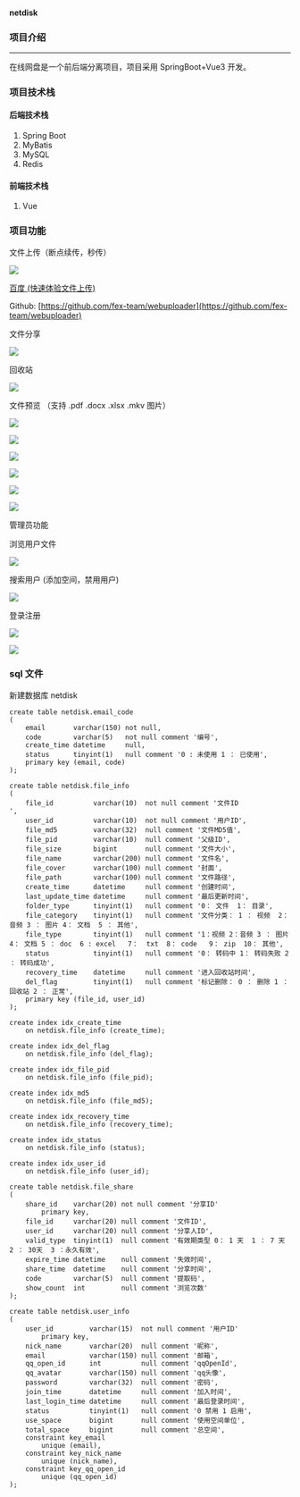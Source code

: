 #### netdisk

### 项目介绍

---

在线网盘是一个前后端分离项目，项目采用 SpringBoot+Vue3 开发。

### 项目技术栈

#### 后端技术栈

1. Spring Boot
2. MyBatis
3. MySQL
4. Redis

####  前端技术栈

1. Vue

### 项目功能

文件上传（断点续传，秒传）

![](./images/20230628211004.png)

[百度 (快速体验文件上传)](http://fex.baidu.com/webuploader/getting-started.html) 

Github: [https://github.com/fex-team/webuploader](https://github.com/fex-team/webuploader)

文件分享

![](./images/20230628210057.png)

回收站

![](./images/20230628210120.png)

文件预览 （支持 .pdf .docx .xlsx .mkv 图片）

![](./images/20230628211422.png)

![](./images/20230628211437.png)

![](./images/20230628211449.png)

![](./images/20230628212148.png)

![](./images/20230628212342.png)

![](./images/20230628212459.png)

管理员功能

浏览用户文件

![](./images/20230629194347.png)

搜索用户 (添加空间，禁用用户)

![](./images/20230629194445.png)

登录注册

![](./images/20230630144842.png)

![](./images/20230630144854.png)

### sql 文件

新建数据库 netdisk

```mysql
create table netdisk.email_code
(
    email       varchar(150) not null,
    code        varchar(5)   not null comment '编号',
    create_time datetime     null,
    status      tinyint(1)   null comment '0 : 未使用 1 ： 已使用',
    primary key (email, code)
);

create table netdisk.file_info
(
    file_id          varchar(10)  not null comment '文件ID
',
    user_id          varchar(10)  not null comment '用户ID',
    file_md5         varchar(32)  null comment '文件MD5值',
    file_pid         varchar(10)  null comment '父级ID',
    file_size        bigint       null comment '文件大小',
    file_name        varchar(200) null comment '文件名',
    file_cover       varchar(100) null comment '封面',
    file_path        varchar(100) null comment '文件路径',
    create_time      datetime     null comment '创建时间',
    last_update_time datetime     null comment '最后更新时间',
    folder_type      tinyint(1)   null comment '0： 文件  1： 目录',
    file_category    tinyint(1)   null comment '文件分类： 1 ： 视频  2： 音频 3 ： 图片 4： 文档  5 ： 其他',
    file_type        tinyint(1)   null comment '1：视频 2：音频 3 ： 图片 4： 文档 5 ： doc  6 : excel   7：  txt  8： code   9： zip  10： 其他',
    status           tinyint(1)   null comment '0： 转码中 1： 转码失败 2 ： 转码成功',
    recovery_time    datetime     null comment '进入回收站时间',
    del_flag         tinyint(1)   null comment '标记删除： 0 ： 删除 1 ： 回收站 2 ： 正常',
    primary key (file_id, user_id)
);

create index idx_create_time
    on netdisk.file_info (create_time);

create index idx_del_flag
    on netdisk.file_info (del_flag);

create index idx_file_pid
    on netdisk.file_info (file_pid);

create index idx_md5
    on netdisk.file_info (file_md5);

create index idx_recovery_time
    on netdisk.file_info (recovery_time);

create index idx_status
    on netdisk.file_info (status);

create index idx_user_id
    on netdisk.file_info (user_id);

create table netdisk.file_share
(
    share_id    varchar(20) not null comment '分享ID'
        primary key,
    file_id     varchar(20) null comment '文件ID',
    user_id     varchar(20) null comment '分享人ID',
    valid_type  tinyint(1)  null comment '有效期类型 0： 1 天  1 ： 7 天   2 ： 30天  3 ：永久有效',
    expire_time datetime    null comment '失效时间',
    share_time  datetime    null comment '分享时间',
    code        varchar(5)  null comment '提取码',
    show_count  int         null comment '浏览次数'
);

create table netdisk.user_info
(
    user_id         varchar(15)  not null comment '用户ID'
        primary key,
    nick_name       varchar(20)  null comment '昵称',
    email           varchar(150) null comment '邮箱',
    qq_open_id      int          null comment 'qqOpenId',
    qq_avatar       varchar(150) null comment 'qq头像',
    password        varchar(32)  null comment '密码',
    join_time       datetime     null comment '加入时间',
    last_login_time datetime     null comment '最后登录时间',
    status          tinyint(1)   null comment '0 禁用 1 启用',
    use_space       bigint       null comment '使用空间单位',
    total_space     bigint       null comment '总空间',
    constraint key_email
        unique (email),
    constraint key_nick_name
        unique (nick_name),
    constraint key_qq_open_id
        unique (qq_open_id)
);
```

